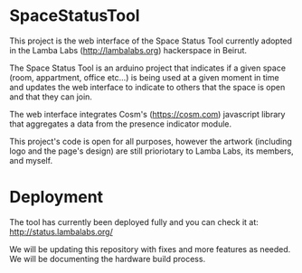 SpaceStatusTool
===============

This project is the web interface of the Space Status Tool currently adopted in the Lamba Labs (http://lambalabs.org) hackerspace in Beirut.

The Space Status Tool is an arduino project that indicates if a given space (room, appartment, office etc...) is being used at a given moment in time and updates the web interface to indicate to others that the space is open and that they can join.

The web interface integrates Cosm's (https://cosm.com) javascript library that aggregates a data from the presence indicator module.

This project's code is open for all purposes, however the artwork (including logo and the page's design) are still prioriotary to Lamba Labs, its members, and myself.

Deployment
==========

The tool has currently been deployed fully and you can check it at: http://status.lambalabs.org/

We will be updating this repository with fixes and more features as needed. We will be documenting the hardware build process.
